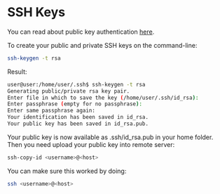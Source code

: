 # SSH Keys

You can read about public key authentication [here].

To create your public and private SSH keys on the command-line:
```sh
ssh-keygen -t rsa
```
Result:
```sh
user@user:/home/user/.ssh$ ssh-keygen -t rsa
Generating public/private rsa key pair.
Enter file in which to save the key (/home/user/.ssh/id_rsa):
Enter passphrase (empty for no passphrase):
Enter same passphrase again:
Your identification has been saved in id_rsa.
Your public key has been saved in id_rsa.pub.
```
Your public key is now available as .ssh/id_rsa.pub in your home folder. Then you need upload your public key into remote server:
```sh
ssh-copy-id <username>@<host>
```
You can make sure this worked by doing:
```sh
ssh <username>@<host>
```
[here]: <https://help.ubuntu.com/community/SSH/OpenSSH/Keys>